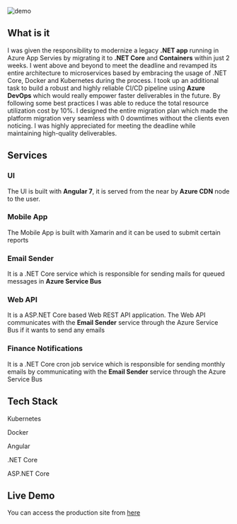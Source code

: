 ![demo](~architecture.png)

## What is it <i class="far fa-question-circle"></i> 

I was given the responsibility to modernize a legacy **.NET app** running in Azure App Servies by migrating it to **.NET Core** and **Containers** within just 2 weeks. I went above and beyond to meet the deadline and revamped its entire architecture to microservices based by embracing the usage of .NET Core, Docker and Kubernetes during the process. I took up an additional task to build a robust and highly reliable CI/CD pipeline using **Azure DevOps** which would really empower faster deliverables in the future. By following some best practices I was able to reduce the total resource utilization cost by 10%. I designed the entire migration plan which made the platform migration very seamless with 0 downtimes without the clients even noticing. I was highly appreciated for meeting the deadline while maintaining high-quality deliverables.

## Services <i class="fas fa-cogs"></i>

### UI

The UI is built with **Angular 7**, it is served from the near by **Azure CDN** node to the user.

### Mobile App

The Mobile App is built with Xamarin and it can be used to submit certain reports

### Email Sender

It is a .NET Core service which is responsible for sending mails for queued messages in **Azure Service Bus**

### Web API

It is a ASP.NET Core based Web REST API application. The Web API communicates with the **Email Sender** service through the Azure Service Bus if it wants to send any emails

### Finance Notifications

It is a .NET Core cron job service which is responsible for sending monthly emails by communicating with the **Email Sender** service through the Azure Service Bus

## Tech Stack <i class="fas fa-layer-group"></i>

<i class="fab fas fa-dharmachakra kube"></i> Kubernetes

<i class="fab fa-docker docker"></i> Docker

<i class="fab fa-angular angular"></i> Angular

<i class="fas fa-server"></i> .NET Core

<i class="fas fa-server"></i> ASP.NET Core

## Live Demo <i class="fas fa-laptop-code"></i>

You can access the production site from <a target="_blank" rel="noopener noreferrer" href="https://portal.mychoicesfoundation.in/">here</a>